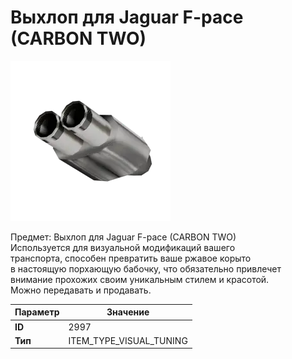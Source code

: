 # Выхлоп для Jaguar F-pace (CARBON TWO)

![Item Image](../img/2997.webp?raw=true)

Предмет: Выхлоп для Jaguar F-pace (CARBON TWO)<br>Используется для визуальной модификаций вашего<br>транспорта, способен превратить ваше ржавое корыто<br>в настоящую порхающую бабочку, что обязательно привлечет<br>внимание прохожих своим уникальным стилем и красотой.<br>Можно передавать и продавать.


| Параметр | Значение |
|----------|----------|
| **ID** | 2997 |
| **Тип** | ITEM_TYPE_VISUAL_TUNING |

